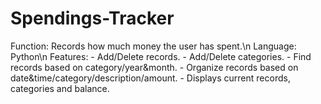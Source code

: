 # Spendings-Tracker

Function: Records how much money the user has spent.\n
Language: Python\n
Features: - Add/Delete records.
          - Add/Delete categories.
          - Find records based on category/year&month.
          - Organize records based on date&time/category/description/amount.
          - Displays current records, categories and balance.
         
